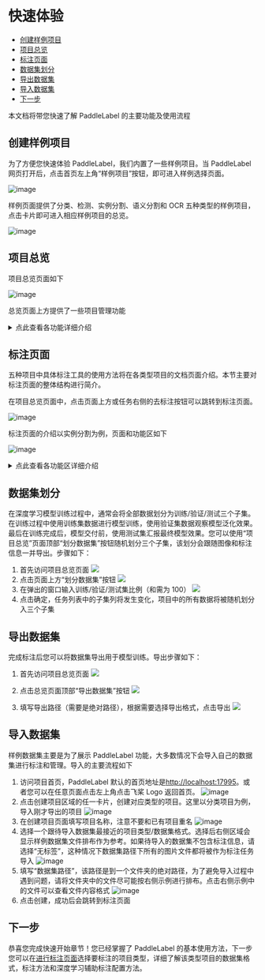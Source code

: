 # 快速体验

<!-- TOC -->

- [创建样例项目](#%E5%88%9B%E5%BB%BA%E6%A0%B7%E4%BE%8B%E9%A1%B9%E7%9B%AE)
- [项目总览](#%E9%A1%B9%E7%9B%AE%E6%80%BB%E8%A7%88)
- [标注页面](#%E6%A0%87%E6%B3%A8%E9%A1%B5%E9%9D%A2)
- [数据集划分](#%E6%95%B0%E6%8D%AE%E9%9B%86%E5%88%92%E5%88%86)
- [导出数据集](#%E5%AF%BC%E5%87%BA%E6%95%B0%E6%8D%AE%E9%9B%86)
- [导入数据集](#%E5%AF%BC%E5%85%A5%E6%95%B0%E6%8D%AE%E9%9B%86)
- [下一步](#%E4%B8%8B%E4%B8%80%E6%AD%A5)

<!-- /TOC -->

本文档将带您快速了解 PaddleLabel 的主要功能及使用流程

## 创建样例项目

为了方便您快速体验 PaddleLabel，我们内置了一些样例项目。当 PaddleLabel 网页打开后，点击首页左上角“样例项目”按钮，即可进入样例选择页面。

![image](/doc/CN/assets/sample_button.png)

样例页面提供了分类、检测、实例分割、语义分割和 OCR 五种类型的样例项目，点击卡片即可进入相应样例项目的总览。

![image](/doc/CN/assets/sample_page.png)

## 项目总览

项目总览页面如下

![image](/doc/CN/assets/project_overview.png)

总览页面上方提供了一些项目管理功能

<details> <summary markdown="span">点此查看各功能详细介绍</summary>

- 去标注：跳转到标注页面。如果在总览页面的任务列表中进行了排序，标注过程中会保持这一顺序
- 项目设置：修改项目名称和描述
  ![1](https://user-images.githubusercontent.com/29757093/206072481-318551ce-69fb-40bb-9f2a-076d076f72c1.png)
- 划分数据集：对数据集进行训练/验证/测试子集的划分
  ![1](https://user-images.githubusercontent.com/29757093/206072638-187a0c1a-d6c6-4389-b5c7-0faa08cd646e.png)
- 导入额外数据：向当前数据集中导入更多数据
  ![1](https://user-images.githubusercontent.com/29757093/206072742-34c19214-463b-455e-bc46-25de0bf81096.png)
- 导出数据集：将数据集中的图片和标注信息导出
  ![1](https://user-images.githubusercontent.com/29757093/206072833-18ebcfe7-e67f-4ff6-ae0a-91de56ba647a.png)
- 自动推理设置：配置 PaddleLabel-ML 选项，使用自动推理模型在项目中进行预标注。[预标注功能详细使用文档](/doc/CN/ML/auto_inference.md)
![image](/doc/CN/assets/auto_inference.png)
</details>

## 标注页面

五种项目中具体标注工具的使用方法将在各类型项目的文档页面介绍。本节主要对标注页面的整体结构进行简介。

在项目总览页面中，点击页面上方或任务右侧的去标注按钮可以跳转到标注页面。

![image](/doc/CN/assets/project_overview_to_label.png)

标注页面的介绍以实例分割为例，页面和功能区如下

![image](/doc/CN/assets/label_page.png)

<details> <summary markdown="span">点此查看各功能区详细介绍</summary>

- **标注工具**区域可以选择多边形，笔刷，橡皮擦，移动/缩放图片等工具。大多数标注操作支持撤销/重做。每步标注操作完成后都会自动向后端进行保存。最下方清空标注工具可以清除当前图片中的所有标注
- **上一张/下一张**按钮在画布两侧，点击可以切换图片
- **标注进度**在页面最下方，显示标注进度和当前图片编号
- **展示/推理设置**工具栏主要包括对画布中标注元素展示的设置和基于深度学习的自动/交互式模型推理设置。顶部的项目总览按钮可以返回项目总览页面
- **标签/标注列表**区域展示当前项目的标签（标注的类别，如分类项目中的类别）和当前图片中的标注（如实例分割中每条标注对应一个实例）。不同项目这一区域的展示的元素有所不同，如分类项目中没有标注列表，OCR 项目中没有标签列表，标注列表中添加了文字内容编辑功能。

</details>

## 数据集划分

在深度学习模型训练过程中，通常会将全部数据划分为训练/验证/测试三个子集。在训练过程中使用训练集数据进行模型训练，使用验证集数据观察模型泛化效果。最后在训练完成后，模型交付前，使用测试集汇报最终模型效果。您可以使用“项目总览”页面顶部“划分数据集”按钮随机划分三个子集，该划分会跟随图像和标注信息一并导出。步骤如下：

1. 首先访问项目总览页面
   ![](/doc/CN/assets/project_overview.png)
2. 点击页面上方“划分数据集”按钮
   ![](/doc/CN/assets/project_overview_to_split.png)
3. 在弹出的窗口输入训练/验证/测试集比例（和需为 100）
   ![](/doc/CN/assets/dataset_split.png)
4. 点击确定，任务列表中的子集列将发生变化，项目中的所有数据将被随机划分入三个子集

## 导出数据集

完成标注后您可以将数据集导出用于模型训练。导出步骤如下：

1. 首先访问项目总览页面
   ![](/doc/CN/assets/project_overview.png)

2. 点击总览页面顶部“导出数据集”按钮
   ![](/doc/CN/assets/export.png)

3. 填写导出路径（需要是绝对路径），根据需要选择导出格式，点击导出
   ![](/doc/CN/assets/export_detail.png)

## 导入数据集

样例数据集主要是为了展示 PaddleLabel 功能，大多数情况下会导入自己的数据集进行标注和管理。导入的主要流程如下

1. 访问项目首页，PaddleLabel 默认的首页地址是[http://localhost:17995](http://localhost:17995)。或者您可以在任意页面点击左上角点击飞桨 Logo 返回首页。
   ![image](/doc/CN/assets/to_home.png)
2. 点击创建项目区域的任一卡片，创建对应类型的项目。这里以分类项目为例，导入刚才导出的项目
   ![image](/doc/CN/assets/create.png)
3. 在创建项目页面填写项目名称，注意不要和已有项目重名
   ![image](/doc/CN/assets/import_name.png)
4. 选择一个跟待导入数据集最接近的项目类型/数据集格式。选择后右侧区域会显示样例数据集文件排布作为参考。如果待导入的数据集不包含标注信息，请选择“无标签”，这种情况下数据集路径下所有的图片文件都将被作为标注任务导入
   ![image](/doc/CN/assets/sample_structure.png)
5. 填写“数据集路径”，该路径是到一个文件夹的绝对路径，为了避免导入过程中遇到问题，请将文件夹中的文件尽可能按右侧示例进行排布。点击右侧示例中的文件可以查看文件内容格式
   ![image](/doc/CN/assets/dataset_path.png)
6. 点击创建，成功后会跳转到标注页面

## 下一步

恭喜您完成快速开始章节！您已经掌握了 PaddleLabel 的基本使用方法，下一步您可以在[进行标注页面](./manual/manual.md)选择要标注的项目类型，详细了解该类型项目的数据集格式，标注方法和深度学习辅助标注配置方法。
